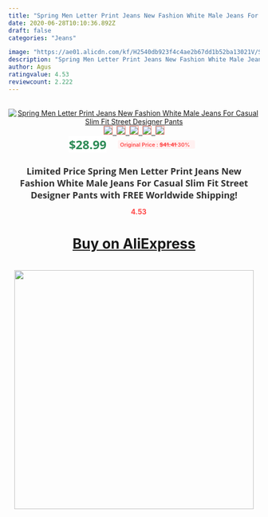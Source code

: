 ```yaml
---
title: "Spring Men Letter Print Jeans New Fashion White Male Jeans For Casual Slim Fit Street Designer Pants"
date: 2020-06-28T10:10:36.892Z
draft: false
categories: "Jeans"

image: "https://ae01.alicdn.com/kf/H2540db923f4c4ae2b67dd1b52ba13021V/Spring-Men-Letter-Print-Jeans-New-Fashion-White-Male-Jeans-For-Casual-Slim-Fit-Street-Designer.jpg"
description: "Spring Men Letter Print Jeans New Fashion White Male Jeans For Casual Slim Fit Street Designer Pants"
author: Agus
ratingvalue: 4.53
reviewcount: 2.222
---
```

<br>
<div style="text-align: center;">
<a href="https://s.click.aliexpress.com/e/_AEFLIl" target="_blank" rel="nofollow noopener noreferrer"><img alt="Spring Men Letter Print Jeans New Fashion White Male Jeans For Casual Slim Fit Street Designer Pants" class="magnifier-image" src="https://ae01.alicdn.com/kf/H2540db923f4c4ae2b67dd1b52ba13021V/Spring-Men-Letter-Print-Jeans-New-Fashion-White-Male-Jeans-For-Casual-Slim-Fit-Street-Designer.jpg_640x640.jpg">
<br>
<img style="border:1px solid salmon" src="https://ae01.alicdn.com/kf/H2540db923f4c4ae2b67dd1b52ba13021V/Spring-Men-Letter-Print-Jeans-New-Fashion-White-Male-Jeans-For-Casual-Slim-Fit-Street-Designer.jpg_120x120.jpg">&nbsp;&nbsp;<img style="border:1px solid salmon" src="https://ae01.alicdn.com/kf/H811bcf6c709f4880b0aaed45d8773cd0R/Spring-Men-Letter-Print-Jeans-New-Fashion-White-Male-Jeans-For-Casual-Slim-Fit-Street-Designer.jpg_120x120.jpg">&nbsp;&nbsp;<img style="border:1px solid salmon" src="https://ae01.alicdn.com/kf/Hb214f29f83f7430498a45d6132bf5334e/Spring-Men-Letter-Print-Jeans-New-Fashion-White-Male-Jeans-For-Casual-Slim-Fit-Street-Designer.jpg_120x120.jpg">&nbsp;&nbsp;<img style="border:1px solid salmon" src="https://ae01.alicdn.com/kf/Head66162fd5e4a4ba537e2d7c4fbb5afS/Spring-Men-Letter-Print-Jeans-New-Fashion-White-Male-Jeans-For-Casual-Slim-Fit-Street-Designer.jpg_120x120.jpg">&nbsp;&nbsp;<img style="border:1px solid salmon" src="https://ae01.alicdn.com/kf/H665794ba67ac4db0aa7761e156e30dc3F/Spring-Men-Letter-Print-Jeans-New-Fashion-White-Male-Jeans-For-Casual-Slim-Fit-Street-Designer.jpg_120x120.jpg"></a></div><br0>
<div style="text-align: center;"><span style="background-color: white; border: 0px; box-sizing: border-box; color: seagreen; display: inline-block; font-family: &quot;open sans&quot; , &quot;arial&quot; , &quot;helvetica&quot; , sans-serif , &quot;heiti&quot;; font-size: 24px; font-stretch: inherit; font-weight: 700; line-height: inherit; margin: 0px 10px 0px 0px; padding: 0px; vertical-align: middle;">$28.99 </span>
<span style="background: rgb(255 , 241 , 241); border-radius: 3px; border: 0px; box-sizing: border-box; color: #ff4747; display: inline-block; font-family: inherit; font-size: 12px; font-stretch: inherit; font-style: inherit; font-variant: inherit; font-weight: 600; line-height: inherit; margin: 0px; padding: 2px 5px; transform: scale(0.9); vertical-align: middle;">Original Price : <b style="text-decoration: line-through;">$41.41 </b> 30%&nbsp;&nbsp;</span></div>
<h1 style="color: #333333; display: inline-block; font-family: &quot;open sans&quot; , &quot;arial&quot; , &quot;helvetica&quot; , sans-serif , &quot;heiti&quot;; font-size: 18px; font-stretch: inherit; font-weight: 700; text-align: center;">Limited Price Spring Men Letter Print Jeans New Fashion White Male Jeans For Casual Slim Fit Street Designer Pants with FREE Worldwide Shipping!</h1>
<div style="color: #ff4747; text-align: center;">
<img src="https://4.bp.blogspot.com/-M0ZcTcb-5uY/XleCXlxnR4I/AAAAAAAAAEc/OrjgMkXV1oMQFaCRZj5HQwOCBcu3w1FegCPcBGAYYCw/s1600/star.png" style="height: 15px;">&nbsp;<b>4.53</b></div>
<div class="button_cont" align="center"><a class="buynow_a" href="https://s.click.aliexpress.com/e/_AEFLIl" target="_blank" rel="nofollow noopener noreferrer"><H1>Buy on AliExpress</H1></a></div><br>
<div class="separator" style="clear: both; text-align: center;">
<img src="https://lh3.googleusercontent.com/-pTy5HemUv9M/XlePHvY0dAI/AAAAAAAAAE4/0nX5iRUoIWY8eMW9Dpxeirr157OZliDIgCLcBGAsYHQ/s1600/badge.gif" width="480">
</div>
